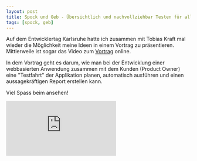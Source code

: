 ```yaml
---
layout: post
title: Spock und Geb - Übersichtlich und nachvollziehbar Testen für alle!
tags: [spock, geb]
---
```


Auf dem Entwicklertag Karlsruhe hatte ich zusammen mit Tobias Kraft mal wieder die Möglichkeit meine Ideen in einem Vortrag 
zu präsentieren. Mittlerweile ist sogar das Video zum [Vortrag](https://entwicklertag.de/karlsruhe/2015/spock-und-geb-bersichtlich-und-nachvollziehbar-testen-f-r-alle) online. 

In dem Vortrag geht es darum, wie man bei der Entwicklung einer webbasierten Anwendung zusammen mit dem Kunden (Product Owner) eine "Testfahrt" der Applikation planen, automatisch ausführen und einen aussagekräftigen Report erstellen kann.

Viel Spass beim ansehen!

<iframe allowfullscreen="" frameborder="0"  src="https://www.youtube.com/embed/L75DdPon5Gk" width="%"></iframe>

<script async class="speakerdeck-embed" data-id="a5e3259364ba4c1dafc4a89890209bf2" data-ratio="1.41436464088398" src="//speakerdeck.com/assets/embed.js"></script>
